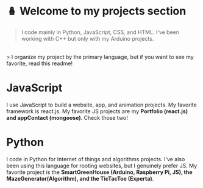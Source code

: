 # :nesting_dolls:  Welcome to my projects section

> I code mainly in Python, JavaScript, CSS, and HTML. I've been working with C++ but only with my Arduino projects.
<br>
> I organize my project by the primary language, but if you want to see my favorite, read this readme! 

# JavaScript

I use JavaScript to build a website, app, and animation projects. My favorite framework is react.js. 
My favorite JS projects are my **Portfolio (react.js) and appContact (mongoose)**. Check those two! 

# Python

I code in Python for Internet of things and algorithms projects. I've also been using this language for rooting websites, but I genuinely prefer JS. 
My favorite project is the **SmartGreenHouse (Arduino, Raspberry Pi, JS), the MazeGenerator(Algorithm), and the TicTacToe (Experta)**.
